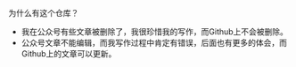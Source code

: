 为什么有这个仓库？

- 我在公众号有些文章被删除了，我很珍惜我的写作，而Github上不会被删除。
- 公众号文章不能编辑，而我写作过程中肯定有错误，后面也有更多的体会，而Github上的文章可以更新。
